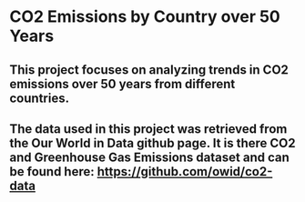# CO2 Emissions by Country over 50 Years
## This project focuses on analyzing trends in CO2 emissions over 50 years from different countries. 
## The data used in this project was retrieved from the Our World in Data github page. It is there CO2 and Greenhouse Gas Emissions dataset and can be found here: https://github.com/owid/co2-data
